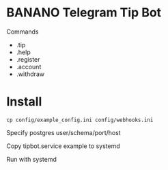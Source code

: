 # BANANO Telegram Tip Bot

Commands

- .tip
- .help
- .register
- .account
- .withdraw

# Install

`cp config/example_config.ini config/webhooks.ini`

Specify postgres user/schema/port/host

Copy tipbot.service example to systemd

Run with systemd